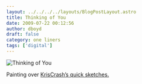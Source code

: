 ```yaml
---
layout: ../../../../layouts/BlogPostLayout.astro
title: Thinking of You
date: 2009-07-22 00:12:56
author: dboyd
draft: false
category: one liners
tags: ['digital']
---
```

<img
src="https://img.selfiespirits.com/images/2009/07/buttThink.jpg"
alt="Thinking of You"
/>

Painting over <a href="http://tigr3ss.deviantart.com/art/ugh-128379158">KrisCrash’s quick sketches.</a>

